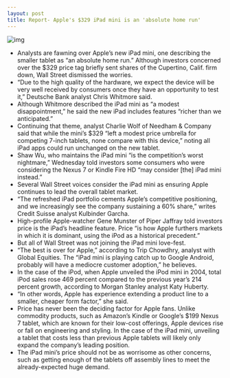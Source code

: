 ```yaml
---
layout: post
title: Report- Apple's $329 iPad mini is an 'absolute home run'
---
```

![img](http://media.idownloadblog.com/wp-content/uploads/2012/10/iPad-mini-front-white-hand.jpg)
* Analysts are fawning over Apple’s new iPad mini, one describing the smaller tablet as “an absolute home run.” Although investors concerned over the $329 price tag briefly sent shares of the Cupertino, Calif. firm down, Wall Street dismissed the worries.
* “Due to the high quality of the hardware, we expect the device will be very well received by consumers once they have an opportunity to test it,” Deutsche Bank analyst Chris Whitmore said.
* Although Whitmore described the iPad mini as “a modest disappointment,” he said the new iPad includes features “richer than we anticipated.”
* Continuing that theme, analyst Charlie Wolf of Needham & Company said that while the mini’s $329 “left a modest price umbrella for competing 7-inch tablets, none compare with this device,” noting all iPad apps could run unchanged on the new tablet.
* Shaw Wu, who maintains the iPad mini “is the competition’s worst nightmare,” Wednesday told investors some consumers who were considering the Nexus 7 or Kindle Fire HD “may consider [the] iPad mini instead.”
* Several Wall Street voices consider the iPad mini as ensuring Apple continues to lead the overall tablet market.
* “The refreshed iPad portfolio cements Apple’s competitive positioning, and we increasingly see the company sustaining a 60% share,” writes Credit Suisse analyst Kulbinder Garcha.
* High-profile Apple-watcher Gene Munster of Piper Jaffray told investors price is the iPad’s headline feature. Price “is how Apple furthers markets in which it is dominant, using the iPod as a historical precedent.”
* But all of Wall Street was not joining the iPad mini love-fest.
* “The best is over for Apple,” according to Trip Chowdhry, analyst with Global Equities. The “iPad mini is playing catch up to Google Android, probably will have a mediocre customer adoption,” he believes.
* In the case of the iPod, when Apple unveiled the iPod mini in 2004, total iPod sales rose 469 percent compared to the previous year’s 214 percent growth, according to Morgan Stanley analyst Katy Huberty.
* “In other words, Apple has experience extending a product line to a smaller, cheaper form factor,” she said.
* Price has never been the deciding factor for Apple fans. Unlike commodity products, such as Amazon’s Kindle or Google’s $199 Nexus 7 tablet, which are known for their low-cost offerings, Apple devices rise or fall on engineering and styling. In the case of the iPad mini, unveiling a tablet that costs less than previous Apple tablets will likely only expand the company’s leading position.
* The iPad mini’s price should not be as worrisome as other concerns, such as getting enough of the tablets off assembly lines to meet the already-expected huge demand.

